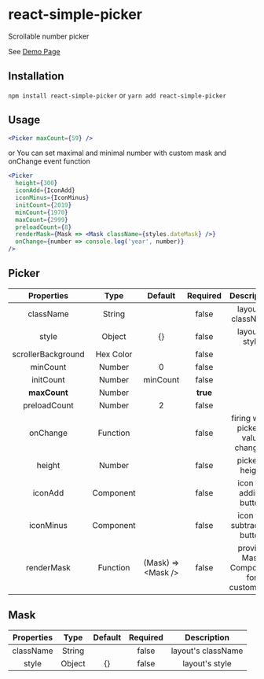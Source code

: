 # react-simple-picker

Scrollable number picker

See [Demo Page](https://iray68.github.io/react-simple-picker/)

## Installation

`npm install react-simple-picker` or `yarn add react-simple-picker`

## Usage

```jsx
<Picker maxCount={59} />
```

or You can set maximal and minimal number with custom mask and onChange event function

```jsx
<Picker
  height={300}
  iconAdd={IconAdd}
  iconMinus={IconMinus}
  initCount={2019}
  minCount={1970}
  maxCount={2999}
  preloadCount={8}
  renderMask={Mask => <Mask className={styles.dateMask} />}
  onChange={number => console.log('year', number)}
/>
```

## Picker

|     Properties     |   Type    |        Default        | Required |              Description               |
| :----------------: | :-------: | :-------------------: | :------: | :------------------------------------: |
|     className      |  String   |                       |  false   |           layout's className           |
|       style        |  Object   |          {}           |  false   |             layout's style             |
| scrollerBackground | Hex Color |                       |  false   |                                        |
|      minCount      |  Number   |           0           |  false   |                                        |
|     initCount      |  Number   |       minCount        |  false   |                                        |
|    **maxCount**    |  Number   |                       | **true** |                                        |
|    preloadCount    |  Number   |           2           |  false   |                                        |
|      onChange      | Function  |                       |  false   |  firing while picker's value changing  |
|       height       |  Number   |                       |  false   |            picker's height             |
|      iconAdd       | Component |                       |  false   |         icon for adding button         |
|     iconMinus      | Component |                       |  false   |      icon for subtracting button       |
|     renderMask     | Function  | (Mask) => \<Mask \/\> |  false   | provide Mask Component for customizing |

## Mask

| Properties |  Type  | Default | Required |    Description     |
| :--------: | :----: | :-----: | :------: | :----------------: |
| className  | String |         |  false   | layout's className |
|   style    | Object |   {}    |  false   |   layout's style   |

